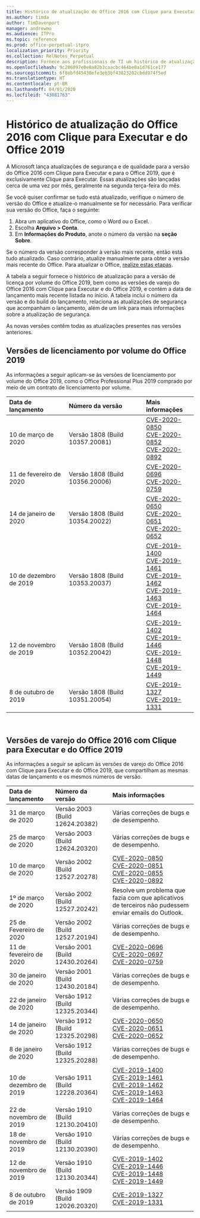 ```yaml
---
title: Histórico de atualização do Office 2016 com Clique para Executar e do Office 2019
ms.author: timda
author: TimDavenport
manager: andrewmo
ms.audience: ITPro
ms.topic: reference
ms.prod: office-perpetual-itpro
localization_priority: Priority
ms.collection: RelNotes_Perpetual
description: Fornece aos profissionais de TI um histórico de atualização para versões perpétuas do Office 2016 e 2019 com Clique para Executar
ms.openlocfilehash: 9c206097e0e0a82b3caacbc464be0a1d761ce177
ms.sourcegitcommit: 6f8ebfd45430efe3eb3bf43823202cbdd974f5ed
ms.translationtype: HT
ms.contentlocale: pt-BR
ms.lasthandoff: 04/01/2020
ms.locfileid: "43081763"
---
```

# <a name="update-history-for-office-2016-c2r-and-office-2019"></a>Histórico de atualização do Office 2016 com Clique para Executar e do Office 2019

A Microsoft lança atualizações de segurança e de qualidade para a versão do Office 2016 com Clique para Executar e para o Office 2019, que é exclusivamente Clique para Executar. Essas atualizações são lançadas cerca de uma vez por mês, geralmente na segunda terça-feira do mês.

Se você quiser confirmar se tudo está atualizado, verifique o número de versão do Office e atualize-o manualmente se for necessário. Para verificar sua versão do Office, faça o seguinte:

  1.    Abra um aplicativo do Office, como o Word ou o Excel.
  2.    Escolha **Arquivo > Conta**.
  3.    Em **Informações do Produto**, anote o número da versão na **seção Sobre**.

Se o número da versão corresponder à versão mais recente, então está tudo atualizado. Caso contrário, atualize manualmente para obter a versão mais recente do Office. Para atualizar o Office, [realize estas etapas](https://support.office.com/article/2ab296f3-7f03-43a2-8e50-46de917611c5).


A tabela a seguir fornece o histórico de atualização para a versão de licença por volume do Office 2019, bem como as versões de varejo do Office 2016 com Clique para Executar e do Office 2019, e contém a data de lançamento mais recente listada no início. A tabela inclui o número da versão e do build do lançamento, relaciona as atualizações de segurança que acompanham o lançamento, além de um link para mais informações sobre a atualização de segurança.

As novas versões contêm todas as atualizações presentes nas versões anteriores.

## <a name="volume-licensed-versions-of-office-2019"></a>Versões de licenciamento por volume do Office 2019
As informações a seguir aplicam-se às versões de licenciamento por volume do Office 2019, como o Office Professional Plus 2019 comprado por meio de um contrato de licenciamento por volume.

|**Data de lançamento**|**Número da versão**|**Mais informações**|
|:-----|:-----|:-----|
|10 de março de 2020   |Versão 1808 (Build 10357.20081)  |[CVE-2020-0850](https://portal.msrc.microsoft.com/pt-BR/security-guidance/advisory/CVE-2020-0850) <br/> [CVE-2020-0852](https://portal.msrc.microsoft.com/pt-BR/security-guidance/advisory/CVE-2020-0852) <br/> [CVE-2020-0892](https://portal.msrc.microsoft.com/pt-BR/security-guidance/advisory/CVE-2020-0892) <br/>  |
|11 de fevereiro de 2020   |Versão 1808 (Build 10356.20006)  |[CVE-2020-0696](https://portal.msrc.microsoft.com/pt-BR/security-guidance/advisory/CVE-2020-0696) <br/> [CVE-2020-0759](https://portal.msrc.microsoft.com/pt-BR/security-guidance/advisory/CVE-2020-0759) <br/>  |
|14 de janeiro de 2020   |Versão 1808 (Build 10354.20022)  |[CVE-2020-0650](https://portal.msrc.microsoft.com/pt-BR/security-guidance/advisory/CVE-2020-0650) <br/> [CVE-2020-0651](https://portal.msrc.microsoft.com/pt-BR/security-guidance/advisory/CVE-2020-0651) <br/> [CVE-2020-0652](https://portal.msrc.microsoft.com/pt-BR/security-guidance/advisory/CVE-2020-0652) <br/>  |
|10 de dezembro de 2019   |Versão 1808 (Build 10353.20037)  |[CVE-2019-1400](https://portal.msrc.microsoft.com/pt-BR/security-guidance/advisory/CVE-2019-1400) <br/> [CVE-2019-1461](https://portal.msrc.microsoft.com/pt-BR/security-guidance/advisory/CVE-2019-1461) <br/> [CVE-2019-1462](https://portal.msrc.microsoft.com/pt-BR/security-guidance/advisory/CVE-2019-1462) <br/> [CVE-2019-1463](https://portal.msrc.microsoft.com/pt-BR/security-guidance/advisory/CVE-2019-1463) <br/> [CVE-2019-1464](https://portal.msrc.microsoft.com/pt-BR/security-guidance/advisory/CVE-2019-1464) <br/> |
|12 de novembro de 2019   |Versão 1808 (Build 10352.20042)  |[CVE-2019-1402](https://portal.msrc.microsoft.com/pt-BR/security-guidance/advisory/CVE-2019-1402) <br/> [CVE-2019-1446](https://portal.msrc.microsoft.com/pt-BR/security-guidance/advisory/CVE-2019-1446) <br/> [CVE-2019-1448](https://portal.msrc.microsoft.com/pt-BR/security-guidance/advisory/CVE-2019-1448) <br/> [CVE-2019-1449](https://portal.msrc.microsoft.com/pt-BR/security-guidance/advisory/CVE-2019-1449) <br/>  |
|8 de outubro de 2019   |Versão 1808 (Build 10351.20054)  |[CVE-2019-1327](https://portal.msrc.microsoft.com/pt-BR/security-guidance/advisory/CVE-2019-1327) <br/> [CVE-2019-1331](https://portal.msrc.microsoft.com/pt-BR/security-guidance/advisory/CVE-2019-1331) <br/> |








<br/>

## <a name="retail-versions-of-office-2016-c2r-and-office-2019"></a>Versões de varejo do Office 2016 com Clique para Executar e do Office 2019
As informações a seguir se aplicam às versões de varejo do Office 2016 com Clique para Executar e do Office 2019, que compartilham as mesmas datas de lançamento e os mesmos números de versão.

|**Data de lançamento**|**Número da versão**|**Mais informações**|
|:-----|:-----|:-----|
|31 de março de 2020|Versão 2003 (Build 12624.20382)  |Várias correções de bugs e de desempenho. <br/>  |
|25 de março de 2020|Versão 2003 (Build 12624.20320)  |Várias correções de bugs e de desempenho. <br/>  |
|10 de março de 2020|Versão 2002 (Build 12527.20278)  |[CVE-2020-0850](https://portal.msrc.microsoft.com/pt-BR/security-guidance/advisory/CVE-2020-0850) <br/> [CVE-2020-0851](https://portal.msrc.microsoft.com/pt-BR/security-guidance/advisory/CVE-2020-0851) <br/> [CVE-2020-0855](https://portal.msrc.microsoft.com/pt-BR/security-guidance/advisory/CVE-2020-0855) <br/> [CVE-2020-0892](https://portal.msrc.microsoft.com/pt-BR/security-guidance/advisory/CVE-2020-0892) <br/>  |
|1º de março de 2020   |Versão 2002 (Build 12527.20242)  |Resolve um problema que fazia com que aplicativos de terceiros não pudessem enviar emails do Outlook. <br/>  |
|25 de Fevereiro de 2020   |Versão 2002 (Build 12527.20194)  |Várias correções de bugs e de desempenho. <br/>  |
|11 de fevereiro de 2020   |Versão 2001 (Build 12430.20264)  |[CVE-2020-0696](https://portal.msrc.microsoft.com/pt-BR/security-guidance/advisory/CVE-2020-0696) <br/> [CVE-2020-0697](https://portal.msrc.microsoft.com/pt-BR/security-guidance/advisory/CVE-2020-0697) <br/> [CVE-2020-0759](https://portal.msrc.microsoft.com/pt-BR/security-guidance/advisory/CVE-2020-0759) <br/>  |
|30 de janeiro de 2020   |Versão 2001 (Build 12430.20184)  |Várias correções de bugs e de desempenho. <br/>  |
|22 de janeiro de 2020   |Versão 1912 (Build 12325.20344)  |Várias correções de bugs e de desempenho. <br/>  |
|14 de janeiro de 2020   |Versão 1912 (Build 12325.20298)  |[CVE-2020-0650](https://portal.msrc.microsoft.com/pt-BR/security-guidance/advisory/CVE-2020-0650) <br/> [CVE-2020-0651](https://portal.msrc.microsoft.com/pt-BR/security-guidance/advisory/CVE-2020-0651) <br/> [CVE-2020-0652](https://portal.msrc.microsoft.com/pt-BR/security-guidance/advisory/CVE-2020-0652) <br/>  |
|8 de janeiro de 2020   |Versão 1912 (Build 12325.20288)  |Várias correções de bugs e de desempenho. <br/>  |
|10 de dezembro de 2019   |Versão 1911 (Build 12228.20364)  |[CVE-2019-1400](https://portal.msrc.microsoft.com/pt-BR/security-guidance/advisory/CVE-2019-1400) <br/> [CVE-2019-1461](https://portal.msrc.microsoft.com/pt-BR/security-guidance/advisory/CVE-2019-1461) <br/> [CVE-2019-1462](https://portal.msrc.microsoft.com/pt-BR/security-guidance/advisory/CVE-2019-1462) <br/> [CVE-2019-1463](https://portal.msrc.microsoft.com/pt-BR/security-guidance/advisory/CVE-2019-1463) <br/> [CVE-2019-1464](https://portal.msrc.microsoft.com/pt-BR/security-guidance/advisory/CVE-2019-1464) <br/> |
|22 de novembro de 2019   |Versão 1910 (Build 12130.20410)  |Várias correções de bugs e de desempenho.<br/>  |
|18 de novembro de 2019   |Versão 1910 (Build 12130.20390)  |Várias correções de bugs e de desempenho.<br/>  |
|12 de novembro de 2019   |Versão 1910 (Build 12130.20344)  |[CVE-2019-1402](https://portal.msrc.microsoft.com/pt-BR/security-guidance/advisory/CVE-2019-1402) <br/> [CVE-2019-1446](https://portal.msrc.microsoft.com/pt-BR/security-guidance/advisory/CVE-2019-1446) <br/> [CVE-2019-1448](https://portal.msrc.microsoft.com/pt-BR/security-guidance/advisory/CVE-2019-1448) <br/> [CVE-2019-1449](https://portal.msrc.microsoft.com/pt-BR/security-guidance/advisory/CVE-2019-1449) <br/>  |
|8 de outubro de 2019   |Versão 1909 (Build 12026.20320)  |[CVE-2019-1327](https://portal.msrc.microsoft.com/pt-BR/security-guidance/advisory/CVE-2019-1327) <br/> [CVE-2019-1331](https://portal.msrc.microsoft.com/pt-BR/security-guidance/advisory/CVE-2019-1331) <br/> |







